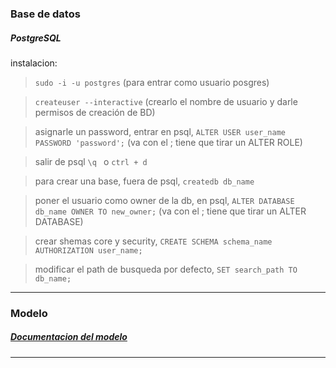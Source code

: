 ### Base de datos

##### PostgreSQL


instalacion:
> `sudo -i -u postgres` (para entrar como usuario posgres)

> `createuser --interactive` (crearlo el nombre de usuario y darle permisos de creación de BD)

> asignarle un password, entrar en psql, `ALTER USER user_name  PASSWORD 'password';` (va con el ; tiene que tirar un ALTER ROLE)

> salir de psql `\q ` o  `ctrl + d`

>para crear una base, fuera de psql, `createdb db_name`

> poner el usuario como owner de la db, en psql, `ALTER DATABASE db_name OWNER TO new_owner;` (va con el ; tiene que tirar un ALTER DATABASE)

> crear shemas core y security, `CREATE SCHEMA schema_name AUTHORIZATION user_name;` 

> modificar el path de busqueda por defecto, `SET search_path TO db_name;`

----
### Modelo


##### [Documentacion del modelo](./db/models.md)

----

